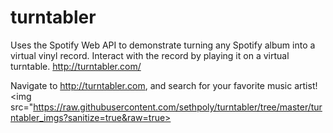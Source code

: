 # turntabler
Uses the Spotify Web API to demonstrate turning any Spotify album into a virtual vinyl record. Interact with the record by playing it on a virtual turntable.
http://turntabler.com/

Navigate to http://turntabler.com, and search for your favorite music artist!
<img src="https://raw.githubusercontent.com/sethpoly/turntabler/tree/master/turntabler_imgs?sanitize=true&raw=true></img>
